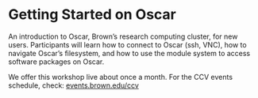 # Getting Started on Oscar

An introduction to Oscar, Brown’s research computing cluster, for new users. Participants will learn how to connect to Oscar (ssh, VNC), how to navigate Oscar’s filesystem, and how to use the module system to access software packages on Oscar.

We offer this workshop live about once a month. For the CCV events schedule, check: [events.brown.edu/ccv](https://events.brown.edu/ccv/view/all)
